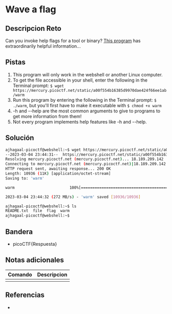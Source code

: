 # Wave a flag

## Descripcion Reto
Can you invoke help flags for a tool or binary? [This program](https://mercury.picoctf.net/static/a00f554b16385d9970dae424f66ee1ab/warm) has extraordinarily helpful information...

## Pistas
1. This program will only work in the webshell or another Linux computer.
2. To get the file accessible in your shell, enter the following in the Terminal prompt: `$ wget https://mercury.picoctf.net/static/a00f554b16385d9970dae424f66ee1ab/warm`
3. Run this program by entering the following in the Terminal prompt: `$ ./warm`, but you'll first have to make it executable with `$ chmod +x warm`
4. -h and --help are the most common arguments to give to programs to get more information from them!
5. Not every program implements help features like -h and --help.

## Solución
```bash
ajhagaal-picoctf@webshell:~$ wget https://mercury.picoctf.net/static/a00f554b16385d9970dae424f66ee1ab/warm
--2023-03-04 23:44:31--  https://mercury.picoctf.net/static/a00f554b16385d9970dae424f66ee1ab/warm
Resolving mercury.picoctf.net (mercury.picoctf.net)... 18.189.209.142
Connecting to mercury.picoctf.net (mercury.picoctf.net)|18.189.209.142|:443... connected.
HTTP request sent, awaiting response... 200 OK
Length: 10936 (11K) [application/octet-stream]
Saving to: 'warm'

warm                        100%[========================================>]  10.68K  --.-KB/s    in 0s      

2023-03-04 23:44:32 (272 MB/s) - 'warm' saved [10936/10936]

ajhagaal-picoctf@webshell:~$ ls
README.txt  file  flag  warm
ajhagaal-picoctf@webshell:~$ 
```

## Bandera
* picoCTF{Respuesta}

## Notas adicionales
| Comando | Descripcion |
|---------|-------------|
|  |  |

## Referencias
- []()